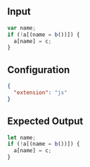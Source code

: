 
## Input
```javascript input
var name;
if (!a[(name = b())]) {
  a[name] = c;
}
```

## Configuration
```json configuration
{
  "extension": "js"
}
```

## Expected Output
```javascript expected output
let name;
if (!a[(name = b())]) {
  a[name] = c;
}
```
